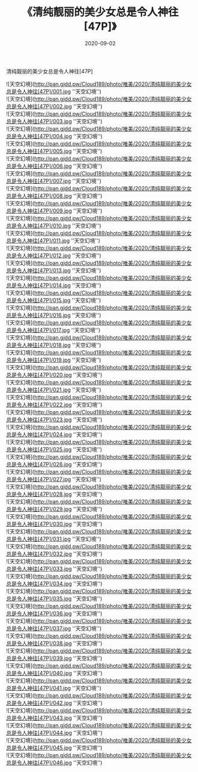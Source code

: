 ﻿---
layout: post
title:  《清纯靓丽的美少女总是令人神往[47P]》
date:   2020-09-02
img: http://pan.gjdd.pw/Cloud189/photo/唯美/2020/清纯靓丽的美少女总是令人神往[47P]/000.jpg
categories: [美女, 清纯, 唯美]
---

清纯靓丽的美少女总是令人神往[47P]



![天空幻境](http://pan.gjdd.pw/Cloud189/photo/唯美/2020/清纯靓丽的美少女总是令人神往[47P]/001.jpg ''天空幻境'') <br>
![天空幻境](http://pan.gjdd.pw/Cloud189/photo/唯美/2020/清纯靓丽的美少女总是令人神往[47P]/002.jpg ''天空幻境'') <br>
![天空幻境](http://pan.gjdd.pw/Cloud189/photo/唯美/2020/清纯靓丽的美少女总是令人神往[47P]/003.jpg ''天空幻境'') <br>
![天空幻境](http://pan.gjdd.pw/Cloud189/photo/唯美/2020/清纯靓丽的美少女总是令人神往[47P]/004.jpg ''天空幻境'') <br>
![天空幻境](http://pan.gjdd.pw/Cloud189/photo/唯美/2020/清纯靓丽的美少女总是令人神往[47P]/005.jpg ''天空幻境'') <br>
![天空幻境](http://pan.gjdd.pw/Cloud189/photo/唯美/2020/清纯靓丽的美少女总是令人神往[47P]/006.jpg ''天空幻境'') <br>
![天空幻境](http://pan.gjdd.pw/Cloud189/photo/唯美/2020/清纯靓丽的美少女总是令人神往[47P]/007.jpg ''天空幻境'') <br>
![天空幻境](http://pan.gjdd.pw/Cloud189/photo/唯美/2020/清纯靓丽的美少女总是令人神往[47P]/008.jpg ''天空幻境'') <br>
![天空幻境](http://pan.gjdd.pw/Cloud189/photo/唯美/2020/清纯靓丽的美少女总是令人神往[47P]/009.jpg ''天空幻境'') <br>
![天空幻境](http://pan.gjdd.pw/Cloud189/photo/唯美/2020/清纯靓丽的美少女总是令人神往[47P]/010.jpg ''天空幻境'') <br>
![天空幻境](http://pan.gjdd.pw/Cloud189/photo/唯美/2020/清纯靓丽的美少女总是令人神往[47P]/011.jpg ''天空幻境'') <br>
![天空幻境](http://pan.gjdd.pw/Cloud189/photo/唯美/2020/清纯靓丽的美少女总是令人神往[47P]/012.jpg ''天空幻境'') <br>
![天空幻境](http://pan.gjdd.pw/Cloud189/photo/唯美/2020/清纯靓丽的美少女总是令人神往[47P]/013.jpg ''天空幻境'') <br>
![天空幻境](http://pan.gjdd.pw/Cloud189/photo/唯美/2020/清纯靓丽的美少女总是令人神往[47P]/014.jpg ''天空幻境'') <br>
![天空幻境](http://pan.gjdd.pw/Cloud189/photo/唯美/2020/清纯靓丽的美少女总是令人神往[47P]/015.jpg ''天空幻境'') <br>
![天空幻境](http://pan.gjdd.pw/Cloud189/photo/唯美/2020/清纯靓丽的美少女总是令人神往[47P]/016.jpg ''天空幻境'') <br>
![天空幻境](http://pan.gjdd.pw/Cloud189/photo/唯美/2020/清纯靓丽的美少女总是令人神往[47P]/017.jpg ''天空幻境'') <br>
![天空幻境](http://pan.gjdd.pw/Cloud189/photo/唯美/2020/清纯靓丽的美少女总是令人神往[47P]/018.jpg ''天空幻境'') <br>
![天空幻境](http://pan.gjdd.pw/Cloud189/photo/唯美/2020/清纯靓丽的美少女总是令人神往[47P]/019.jpg ''天空幻境'') <br>
![天空幻境](http://pan.gjdd.pw/Cloud189/photo/唯美/2020/清纯靓丽的美少女总是令人神往[47P]/020.jpg ''天空幻境'') <br>
![天空幻境](http://pan.gjdd.pw/Cloud189/photo/唯美/2020/清纯靓丽的美少女总是令人神往[47P]/021.jpg ''天空幻境'') <br>
![天空幻境](http://pan.gjdd.pw/Cloud189/photo/唯美/2020/清纯靓丽的美少女总是令人神往[47P]/022.jpg ''天空幻境'') <br>
![天空幻境](http://pan.gjdd.pw/Cloud189/photo/唯美/2020/清纯靓丽的美少女总是令人神往[47P]/023.jpg ''天空幻境'') <br>
![天空幻境](http://pan.gjdd.pw/Cloud189/photo/唯美/2020/清纯靓丽的美少女总是令人神往[47P]/024.jpg ''天空幻境'') <br>
![天空幻境](http://pan.gjdd.pw/Cloud189/photo/唯美/2020/清纯靓丽的美少女总是令人神往[47P]/025.jpg ''天空幻境'') <br>
![天空幻境](http://pan.gjdd.pw/Cloud189/photo/唯美/2020/清纯靓丽的美少女总是令人神往[47P]/026.jpg ''天空幻境'') <br>
![天空幻境](http://pan.gjdd.pw/Cloud189/photo/唯美/2020/清纯靓丽的美少女总是令人神往[47P]/027.jpg ''天空幻境'') <br>
![天空幻境](http://pan.gjdd.pw/Cloud189/photo/唯美/2020/清纯靓丽的美少女总是令人神往[47P]/028.jpg ''天空幻境'') <br>
![天空幻境](http://pan.gjdd.pw/Cloud189/photo/唯美/2020/清纯靓丽的美少女总是令人神往[47P]/029.jpg ''天空幻境'') <br>
![天空幻境](http://pan.gjdd.pw/Cloud189/photo/唯美/2020/清纯靓丽的美少女总是令人神往[47P]/030.jpg ''天空幻境'') <br>
![天空幻境](http://pan.gjdd.pw/Cloud189/photo/唯美/2020/清纯靓丽的美少女总是令人神往[47P]/031.jpg ''天空幻境'') <br>
![天空幻境](http://pan.gjdd.pw/Cloud189/photo/唯美/2020/清纯靓丽的美少女总是令人神往[47P]/032.jpg ''天空幻境'') <br>
![天空幻境](http://pan.gjdd.pw/Cloud189/photo/唯美/2020/清纯靓丽的美少女总是令人神往[47P]/033.jpg ''天空幻境'') <br>
![天空幻境](http://pan.gjdd.pw/Cloud189/photo/唯美/2020/清纯靓丽的美少女总是令人神往[47P]/034.jpg ''天空幻境'') <br>
![天空幻境](http://pan.gjdd.pw/Cloud189/photo/唯美/2020/清纯靓丽的美少女总是令人神往[47P]/035.jpg ''天空幻境'') <br>
![天空幻境](http://pan.gjdd.pw/Cloud189/photo/唯美/2020/清纯靓丽的美少女总是令人神往[47P]/036.jpg ''天空幻境'') <br>
![天空幻境](http://pan.gjdd.pw/Cloud189/photo/唯美/2020/清纯靓丽的美少女总是令人神往[47P]/037.jpg ''天空幻境'') <br>
![天空幻境](http://pan.gjdd.pw/Cloud189/photo/唯美/2020/清纯靓丽的美少女总是令人神往[47P]/038.jpg ''天空幻境'') <br>
![天空幻境](http://pan.gjdd.pw/Cloud189/photo/唯美/2020/清纯靓丽的美少女总是令人神往[47P]/039.jpg ''天空幻境'') <br>
![天空幻境](http://pan.gjdd.pw/Cloud189/photo/唯美/2020/清纯靓丽的美少女总是令人神往[47P]/040.jpg ''天空幻境'') <br>
![天空幻境](http://pan.gjdd.pw/Cloud189/photo/唯美/2020/清纯靓丽的美少女总是令人神往[47P]/041.jpg ''天空幻境'') <br>
![天空幻境](http://pan.gjdd.pw/Cloud189/photo/唯美/2020/清纯靓丽的美少女总是令人神往[47P]/042.jpg ''天空幻境'') <br>
![天空幻境](http://pan.gjdd.pw/Cloud189/photo/唯美/2020/清纯靓丽的美少女总是令人神往[47P]/043.jpg ''天空幻境'') <br>
![天空幻境](http://pan.gjdd.pw/Cloud189/photo/唯美/2020/清纯靓丽的美少女总是令人神往[47P]/044.jpg ''天空幻境'') <br>
![天空幻境](http://pan.gjdd.pw/Cloud189/photo/唯美/2020/清纯靓丽的美少女总是令人神往[47P]/045.jpg ''天空幻境'') <br>
![天空幻境](http://pan.gjdd.pw/Cloud189/photo/唯美/2020/清纯靓丽的美少女总是令人神往[47P]/046.jpg ''天空幻境'') <br>